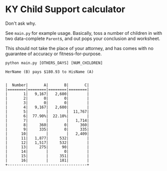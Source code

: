 # KY Child Support calculator

Don't ask why.

See `main.py` for example usage.
Basically, toss a number of children in with two data-complete `Parent`s, and
out pops your conclusion and worksheet.

This should not take the place of your attorney, and has comes with no guarantee of accuracy or fitness-for-purpose.

`python main.py [OTHERS_DAYS] [NUM_CHILDREN]`

```
HerName (B) pays $180.93 to HisName (A)


|  Number|       A|       B|       C|
|========|========|========|========|
|       1|   9,167|   2,600|        |
|       2|       0|       0|        |
|       3|       0|       0|        |
|       4|   9,167|   2,600|        |
|       5|        |        |  11,767|
|       6|  77.90%|  22.10%|        |
|       7|        |        |   1,714|
|       8|     360|       0|     360|
|       9|     335|       0|     335|
|      10|        |        |   2,409|
|      11|   1,877|     532|        |
|      12|   1,517|     532|        |
|      13|     275|      90|        |
|      14|        |       0|        |
|      15|        |     351|        |
|      16|        |     181|        |
+-----------------------------------+
```
